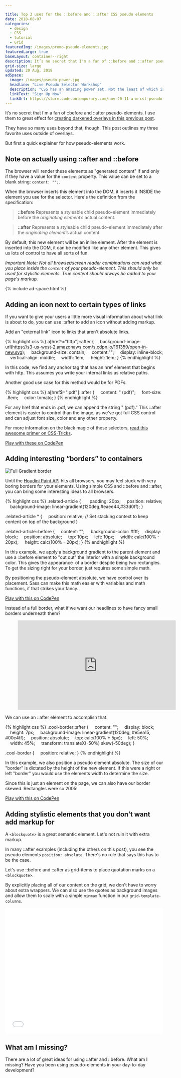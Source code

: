 ```yaml
---

title: Top 3 uses for the ::before and ::after CSS pseudo elements
date: 2018-08-07
categories:
  - design
  - CSS
  - tutorial
  - Grid
featuredImg: /images/promo-pseudo-elements.jpg
featuredLarge: true
baseLayout: container--right
description: It’s no secret that I'm a fan of ::before and ::after pseudo-elements. I use them to great effect for creating darkened overlays in this previous post. They have so many uses beyond that, though. Here are my top 3 uses for them in my every-day development process.
grid-size: large
updated: 20 Aug, 2018
adSpace: 
  image: /images/pseudo-power.jpg
  headline: "Live Pseudo Selector Workshop"
  description: "CSS has an amazing power set. Not the least of which is creating stylistic elements on the fly using Pseudo Elements (::after and ::before). We'll cover the basics of ::before and ::after and explore three different powerful design patterns utilizing them."
  linkText: "Sign Up Now"
  linkUrl: https://store.codecontemporary.com/nov-20-11-a-m-cst-pseudo-elements-basics-after-and-before
---
```



It’s no secret that I'm a fan of ::before and ::after pseudo-elements. I use them to great effect for [creating darkened overlays in this previous post](/blog/2018/04/30/how-to-css-after-elements-for-background-overlays/).

They have so many uses beyond that, though. This post outlines my three favorite uses outside of overlays.

But first a quick explainer for how pseudo-elements work.

## Note on actually using ::after and ::before

The browser will render these elements as "generated content" if and only if they have a value for the `content` property. This value can be set to a blank string: `content: "";`.

When the browser inserts this element into the DOM, it inserts it INSIDE the element you use for the selector. Here's the definition from the specification:

> **::before** Represents a styleable child pseudo-element immediately before the _originating element_’s actual content.

> **::after** Represents a styleable child pseudo-element immediately after the _originating element_’s actual content.

By default, this new element will be an inline element. After the element is inserted into the DOM, it can be modified like any other element. This gives us lots of control to have all sorts of fun.

_Important Note: Not all browser/screen reader combinations can read what you place inside the `content` of your pseudo-element. This should only be used for stylistic elements. True content should always be added to your page's markup._

{% include ad-space.html %}

## Adding an icon next to certain types of links

If you want to give your users a little more visual information about what link is about to do, you can use ::after to add an icon without adding markup.

Add an "external link" icon to links that aren't absolute links.

{% highlight css %}
a[href^="http"]::after {
    background-image: url(https://s3-us-west-2.amazonaws.com/s.cdpn.io/161359/open-in-new.svg);
    background-size: contain;
    content:"";
    display: inline-block;
    vertical-align: middle;
    width: 1em;
    height: 1em;
}
{% endhighlight %}

In this code, we find any anchor tag that has an href element that begins with http. This assumes you write your internal links as relative paths.

Another good use case for this method would be for PDFs.

{% highlight css %}
a[href$=".pdf"]::after {
    content: " (pdf)";
    font-size:  .8em;
    color: tomato;
}
{% endhighlight %}

For any href that ends in .pdf, we can append the string " (pdf)." This ::after element is easier to control than the image, as we've got full CSS control and can adjust font size, color and any other property.

For more information on the black magic of these selectors, [read this awesome primer on CSS-Tricks](https://css-tricks.com/attribute-selectors/).

[Play with these on CodePen](https://codepen.io/brob/pen/zLJRjQ?editors=1100)



## Adding interesting “borders” to containers

![Full Gradient border](/images/pseudo-element-full-border.png)

Until the [Houdini Paint API](https://developers.google.com/web/updates/2018/01/paintapi) hits all browsers, you may feel stuck with very boring borders for your elements. Using simple CSS and ::before and ::after, you can bring some interesting ideas to all browsers.

{% highlight css %}
.related-article {  
    padding: 20px;
    position: relative;
    background-image: linear-gradient(120deg,#eaee44,#33d0ff);
}

.related-article * {
    position: relative; // Set stacking context to keep content on top of the background
}

.related-article::before {
    content: "";
    background-color: #fff;
    display: block;
    position: absolute;
    top: 10px;
    left: 10px;
    width: calc(100% - 20px);
    height: calc(100% - 20px);
}
{% endhighlight %}

In this example, we apply a background gradient to the parent element and use a ::before element to "cut out" the interior with a simple background color. This gives the appearance  of a border despite being two rectangles. To get the sizing right for your border, just requires some simple math.

By positioning the pseudo-element absolute, we have control over its placement. Sass can make this math easier with variables and math functions, if that strikes your fancy.

[Play with this on CodePen](https://codepen.io/brob/pen/JBmKqN?editors=1100)


Instead of a full border, what if we want our headlines to have fancy small borders underneath them?

<figure style="position: relative;
    width: 100%;
    height: 0;
    padding-bottom: 56.25%; margin-bottom: 1rem;">
      <iframe width="560" height="315" style="
          position: absolute;
          top: 0;
          left: 0;
          width: 100%;
          height: 100%;" src="https://www.youtube.com/embed/_Vtvc0JIgQ8" frameborder="0" allow="autoplay; encrypted-media" allowfullscreen></iframe>
</figure>

We can use an ::after element to accomplish that.

{% highlight css %}
.cool-border::after {
    content: "";
    display: block;
    height: 7px;
    background-image: linear-gradient(120deg, #e5ea15, #00c4ff);
    position: absolute;
    top: calc(100% + 5px);
    left: 50%;
    width: 45%;
    transform: translateX(-50%) skew(-50deg);
}

.cool-border {
    position: relative;
}
{% endhighlight %}


In this example, we also position a pseudo element absolute. The size of our "border" is dictated by the height of the new element. If this were a right or left "border" you would use the elements width to determine the size.

Since this is just an element on the page, we can also have our border skewed. Rectangles were so 2005!

[Play with this on CodePen](https://codepen.io/brob/pen/jpawRd?editors=1100)


## Adding stylistic elements that you don’t want add markup for

A `<blockquote>` is a great semantic element. Let's not ruin it with extra markup.

In many ::after examples (including the others on this post), you see the pseudo elements `position: absolute`. There's no rule that says this has to be the case.

Let's use ::before and ::after as grid-items to place quotation marks on a `<blockquote>`.

By explicitly placing all of our content on the grid, we don't have to worry about extra wrappers. We can also use the quotes as background images and allow them to scale with a simple `minmax` function in our `grid-template-columns`.

<iframe height='400'  scrolling='no' title='Blockquote quotations with ::before and ::after elements' src='//codepen.io/brob/embed/QBZKVE/?height=413&theme-id=26704&default-tab=css,result&embed-version=2' frameborder='no' allowtransparency='true' allowfullscreen='true' style='width: 100%; grid-column: 2 / 7;'>See the Pen <a href='https://codepen.io/brob/pen/QBZKVE/'>Blockquote quotations with ::before and ::after elements</a> by Bryan Robinson (<a href='https://codepen.io/brob'>@brob</a>) on <a href='https://codepen.io'>CodePen</a>.
</iframe>

## What am I missing?

There are a lot of great ideas for using ::after and ::before. What am I missing? Have you been using pseudo-elements in your day-to-day development?